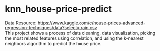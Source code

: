 # knn_house-price-predict
Data Resource: https://www.kaggle.com/c/house-prices-advanced-regression-techniques/data?select=train.csv \
This project shows a process of data cleaning, data visualization, picking the most related features using correlation, and using the k-nearest neighbors algorithm to predict the house price.
